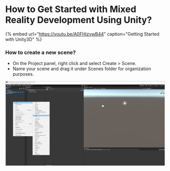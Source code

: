 # How to Get Started with Mixed Reality Development Using Unity?

{% embed url="https://youtu.be/A0FHizvwB44" caption="Getting Started with Unity3D" %}



### How to create a new scene?

* On the Project panel, right click and select Create &gt; Scene.
* Name your scene and drag it under Scenes folder for organization purposes.

![Creating a new Unity Scene.](../../../.gitbook/assets/newscene.png)

